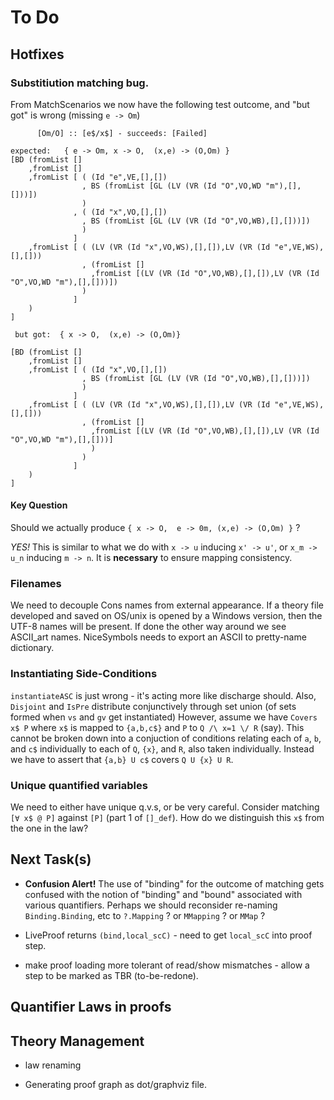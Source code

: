# To Do

## Hotfixes

### Substitiution matching bug.

From MatchScenarios we now have the following test outcome, and "but got" is wrong (missing `e -> Om`)

```
      [Om/O] :: [e$/x$] - succeeds: [Failed]

expected:   { e -> Om, x -> O,  (x,e) -> (O,Om) }
[BD (fromList []
    ,fromList []
    ,fromList [ ( (Id "e",VE,[],[])
                , BS (fromList [GL (LV (VR (Id "O",VO,WD "m"),[],[]))])
                )
              , ( (Id "x",VO,[],[])
                , BS (fromList [GL (LV (VR (Id "O",VO,WB),[],[]))])
                )
              ]
    ,fromList [ ( (LV (VR (Id "x",VO,WS),[],[]),LV (VR (Id "e",VE,WS),[],[]))
                , (fromList []
                  ,fromList [(LV (VR (Id "O",VO,WB),[],[]),LV (VR (Id "O",VO,WD "m"),[],[]))])
                )
              ]
    )
]

 but got:  { x -> O,  (x,e) -> (O,Om)}

[BD (fromList []
    ,fromList []
    ,fromList [ ( (Id "x",VO,[],[])
                , BS (fromList [GL (LV (VR (Id "O",VO,WB),[],[]))])
                )
              ]
    ,fromList [ ( (LV (VR (Id "x",VO,WS),[],[]),LV (VR (Id "e",VE,WS),[],[]))
                , (fromList []
                  ,fromList [(LV (VR (Id "O",VO,WB),[],[]),LV (VR (Id "O",VO,WD "m"),[],[]))]
                  )
                )
              ]
    )
]

```

#### Key Question

Should we actually produce `{ x -> O,  e -> 0m, (x,e) -> (O,Om) }` ?

*YES!* This is similar to what we do with `x -> u` inducing `x' -> u'`,
or `x_m -> u_n` inducing `m -> n`. It is **necessary** to ensure mapping consistency.

### Filenames

We need to decouple Cons names from external appearance.
If a theory file developed and saved on OS/unix
is opened by a Windows version, then the UTF-8 names will be present.
If done the other way around we see ASCII_art names.
NiceSymbols needs to export an ASCII to pretty-name dictionary.

### Instantiating Side-Conditions

`instantiateASC` is just wrong - it's acting more like discharge should.
Also, `Disjoint` and `IsPre` distribute conjunctively through set union (of sets formed when `vs` and `gv` get instantiated)
However, assume we have `Covers x$ P` where `x$` is mapped to `{a,b,c$}` and `P` to `Q /\ x=1 \/ R` (say).
This cannot be broken down into a conjuction of conditions relating
each of `a`, `b`, and `c$` individually to each of `Q`, `{x}`,
and `R`, also taken individually.
Instead we have to assert that `{a,b} U c$` covers `Q U {x} U R`.

### Unique quantified variables

We need to either have unique q.v.s, or be very careful. Consider matching `[∀ x$ @ P]`  against `[P]` (part 1 of `[]_def`). How do we distinguish this `x$` from the one in the law?


## Next Task(s)

* **Confusion Alert!** The use of "binding" for the outcome of matching gets confused with the notion of "binding" and "bound" associated with various quantifiers. Perhaps we should reconsider re-naming `Binding.Binding`, etc to `?.Mapping` ? or `MMapping` ? or `MMap` ?

 
* LiveProof returns `(bind,local_scC)` - need to get `local_scC` into proof step.


* make proof loading more tolerant of read/show mismatches - allow a step to be marked as TBR (to-be-redone).

## Quantifier Laws in proofs

## Theory Management

* law renaming

* Generating proof graph as dot/graphviz file.

